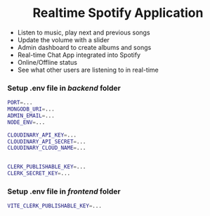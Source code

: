 <h1 align="center">Realtime Spotify Application </h1>



-    Listen to music, play next and previous songs
-    Update the volume with a slider
-    Admin dashboard to create albums and songs
-    Real-time Chat App integrated into Spotify
-    Online/Offline status
-    See what other users are listening to in real-time


### Setup .env file in _backend_ folder

```bash
PORT=...
MONGODB_URI=...
ADMIN_EMAIL=...
NODE_ENV=...

CLOUDINARY_API_KEY=...
CLOUDINARY_API_SECRET=...
CLOUDINARY_CLOUD_NAME=...


CLERK_PUBLISHABLE_KEY=...
CLERK_SECRET_KEY=...
```

### Setup .env file in _frontend_ folder

```bash
VITE_CLERK_PUBLISHABLE_KEY=...
```
